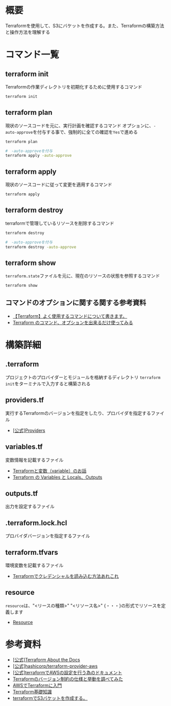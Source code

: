 # 概要
Terraformを使用して、S3にバケットを作成する。また、Terraformの構築方法と操作方法を理解する

# コマンド一覧

## terraform init
Terraformの作業ディレクトリを初期化するために使用するコマンド
```sh
terraform init
```

## terraform plan
現状のソースコードを元に、実行計画を確認するコマンド
オプションに、`-auto-approve`を付与する事で、強制的に全ての確認を`Yes`で進める
```sh
terraform plan

#　-auto-approveを付与
terraform apply -auto-approve
```

## terraform apply
現状のソースコードに従って変更を適用するコマンド
```sh
terraform apply
```

## terraform destroy
terraformで管理しているリソースを削除するコマンド

```sh
terraform destroy

#　-auto-approveを付与
terraform destroy -auto-approve
```

## terraform show
`terraform.state`ファイルを元に、現在のリソースの状態を参照するコマンド
```sh
terraform show
```

## コマンドのオプションに関する関する参考資料
- [【Terraform】よく使用するコマンドについて書きます。](https://qiita.com/masato930/items/7db361ad875b778a456a)
- [Terraform のコマンド、オプションを出来るだけ使ってみる](https://qiita.com/takkii1010/items/082c0854fd41bc0b26c3)

# 構築詳細

## .terraform
プロジェクトのプロバイダーとモジュールを格納するディレクトリ
`terraform init`をターミナルで入力すると構築される

## providers.tf
実行するTerraformのバージョンを指定をしたり、プロバイダを指定するファイル

- [[公式]Providers](https://developer.hashicorp.com/terraform/language/providers)

## variables.tf
変数情報を記載するファイル

- [Terraformと変数（variable）のお話](https://capsulecloud.io/terraform-variable)
- [Terraform の Variables と Locals、Outputs](https://tellme.tokyo/post/2022/06/15/terraform-variables-is-api/)

## outputs.tf
出力を設定するファイル

## .terraform.lock.hcl
プロバイダバージョンを指定するファイル

## terraform.tfvars
環境変数を記載するファイル

- [Terraformでクレデンシャルを読み込む方法あれこれ](https://qiita.com/Hikosaburou/items/1d3765d85d5398e3763f)

## resource
`resource`は、"<リースの種類>" "<リソース名>" {・・・}の形式でリソースを定義します

- [Resource](https://tama-shira.github.io/note/terraform/terraform-03-resorce/)

# 参考資料
- [[公式]Terraform About the Docs](https://developer.hashicorp.com/terraform/docs)
- [[公式]hashicorp/terraform-provider-aws](https://registry.terraform.io/providers/hashicorp/aws/latest)
- [[公式]terraformでAWSの設定を行う為のドキュメント](https://registry.terraform.io/providers/hashicorp/aws/latest/docs)
- [Terraformのバージョン制約の仕様と挙動を調べてみた](https://dev.classmethod.jp/articles/about-terraform-version-required-constraints/)
- [AWSでTerraformに入門](https://dev.classmethod.jp/articles/terraform-getting-started-with-aws/)
- [Terraform基礎知識](https://qiita.com/nkmk1215/items/380bc6eda76ce4de6744)
- [terraformでS3バケットを作成する。](https://tech.teshiblog.com/aws/terraform/terraform-create-simple-s3/)
